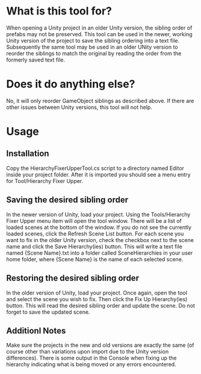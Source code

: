 # What is this tool for?
When opening a Unity project in an older Unity version, the sibling order of prefabs may not be preserved. This tool can be used in the newer, working Unity version of the project to save the sibling ordering into a text file. Subsequently the same tool may be used in an older UNity version to reorder the siblings to match the original by reading the order from the formerly saved text file. 

# Does it do anything else?
No, it will only reorder GameObject siblings as described above. If there are other issues between Unity versions, this tool will not help.

# Usage

## Installation
Copy the HierarchyFixerUpperTool.cs script to a directory named Editor inside your project folder. After it is imported you should see a menu entry for Tool/Hierarchy Fixer Upper.

## Saving the desired sibling order
In the newer version of Unity, load your project. Using the Tools/Hierarchy Fixer Upper menu item will open the tool window. There will be a list of loaded scenes at the bottom of the window. If you do not see the currently loaded scenes, click the Refresh Scene List button. For each scene you want to fix in the older Unity version, check the checkbox next to the scene name and click the Save Hierarchy(ies) button. This will write a text file named {Scene Name}.txt into a folder called SceneHierarchies in your user home folder, where {Scene Name} is the name of each selected scene. 

## Restoring the desired sibling order
In the older version of Unity, load your project. Once again, open the tool and select the scene you wish to fix. Then click the Fix Up Hierarchy(ies) button. This will read the desired sibling order and update the scene. Do not forget to save the updated scene.

## Additionl Notes
Make sure the projects in the new and old versions are exactly the same (of course other than variations upon import due to the Unity version differences). There is some output in the Console when fixing up the hierarchy indicating what is being moved or any errors encountered.
